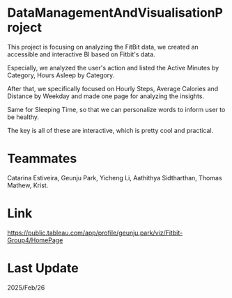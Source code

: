 # DataManagementAndVisualisationProject
This project is focusing on analyzing the FitBit data, we created an accessible and interactive BI based on Fitbit's data.   

Especially, we analyzed the user's action and listed the Active Minutes by Category, Hours Asleep by Category.  

After that, we specifically focused on Hourly Steps, Average Calories and Distance by Weekday and made one page for analyzing the insights.  

Same for Sleeping Time, so that we can personalize words to inform user to be healthy.  

The key is all of these are interactive, which is pretty cool and practical.  

# Teammates  
Catarina Estiveira, Geunju Park, Yicheng Li, Aathithya Sidtharthan, Thomas Mathew, Krist.  

# Link  
https://public.tableau.com/app/profile/geunju.park/viz/Fitbit-Group4/HomePage  

# Last Update  
2025/Feb/26  
